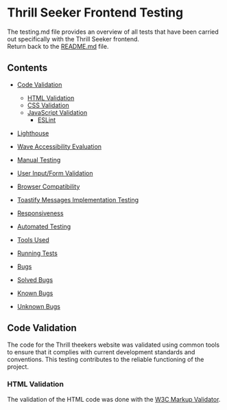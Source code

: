 # Thrill Seeker Frontend Testing

The testing.md file provides an overview of all tests that have been carried out specifically with the Thrill Seeker frontend.  <br>
Return back to the [README.md](README.md) file.


## Contents
- [Code Validation](#code-validation)
    * [HTML Validation](#html-validation)
    * [CSS Validation](#css-validation)
    * [JavaScript Validation](#javascript-validation)
        * [ESLint](#eslint)

- [Lighthouse](#lighthouse)
- [Wave Accessibility Evaluation](#wave-accessibility-evaluation)
- [Manual Testing](#manual-testing)
- [User Input/Form Validation](#user-inputform-validation)
- [Browser Compatibility](#browser-compatibility)
- [Toastify Messages Implementation Testing](#toastify-messages-implementation-testing)
- [Responsiveness](#responsiveness)
- [Automated Testing](#automated-testing)
- [Tools Used](#tools-used)
- [Running Tests](#running-tests)
- [Bugs](#bugs)
- [Solved Bugs](#solved-bugs)
- [Known Bugs](#known-bugs)
- [Unknown Bugs](#unknown-bugs)



## Code Validation
The code for the Thrill theekers website was validated using common tools to ensure that it complies with current development standards and conventions. This testing contributes to the reliable functioning of the project.

### HTML Validation
The validation of the HTML code was done with the [W3C Markup Validator](https://validator.w3.org/).